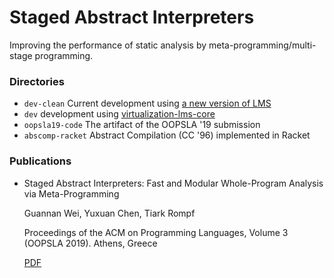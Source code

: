 # Staged Abstract Interpreters

Improving the performance of static analysis by meta-programming/multi-stage programming.

### Directories

* `dev-clean` Current development using [a new version of LMS](https://github.com/TiarkRompf/lms-clean)
* `dev` development using [virtualization-lms-core](https://github.com/TiarkRompf/virtualization-lms-core)
* `oopsla19-code` The artifact of the OOPSLA '19 submission
* `abscomp-racket` Abstract Compilation (CC '96) implemented in Racket

### Publications

* Staged Abstract Interpreters: Fast and Modular Whole-Program Analysis via Meta-Programming

  Guannan Wei, Yuxuan Chen, Tiark Rompf

  Proceedings of the ACM on Programming Languages, Volume 3 (OOPSLA 2019). Athens, Greece

  [PDF](https://dl.acm.org/citation.cfm?id=3360552)
